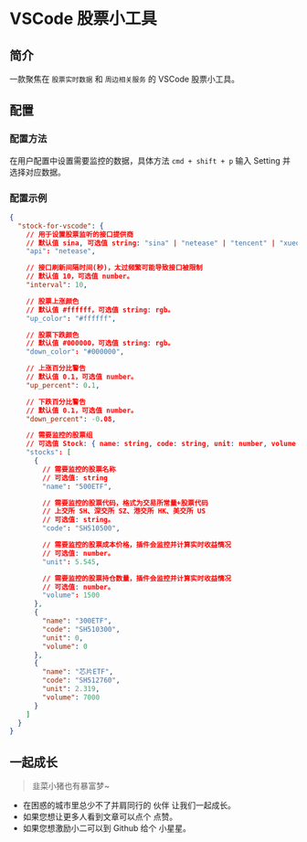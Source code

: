 # VSCode 股票小工具

## 简介

一款聚焦在 `股票实时数据` 和 `周边相关服务` 的 VSCode 股票小工具。

## 配置

### 配置方法

在用户配置中设置需要监控的数据，具体方法 `cmd + shift + p` 输入 Setting 并选择对应数据。

### 配置示例

```json
{
  "stock-for-vscode": {
    // 用于设置股票监听的接口提供商
    // 默认值 sina, 可选值 string: "sina" | "netease" | "tencent" | "xueqiu"
    "api": "netease",

    // 接口刷新间隔时间(秒)，太过频繁可能导致接口被限制
    // 默认值 10，可选值 number。
    "interval": 10,

    // 股票上涨颜色
    // 默认值 #ffffff，可选值 string: rgb。
    "up_color": "#ffffff",

    // 股票下跌颜色
    // 默认值 #000000，可选值 string: rgb。
    "down_color": "#000000",

    // 上涨百分比警告
    // 默认值 0.1，可选值 number。
    "up_percent": 0.1, 

    // 下跌百分比警告
    // 默认值 0.1，可选值 number。
    "down_percent": -0.08, 

    // 需要监控的股票组
    // 可选值 Stock: { name: string, code: string, unit: number, volume: number }
    "stocks": [
      {
        // 需要监控的股票名称
        // 可选值: string
        "name": "500ETF",

        // 需要监控的股票代码，格式为交易所常量+股票代码
        // 上交所 SH、深交所 SZ、港交所 HK、美交所 US
        // 可选值: string。
        "code": "SH510500",

        // 需要监控的股票成本价格，插件会监控并计算实时收益情况
        // 可选值: number。
        "unit": 5.545,

        // 需要监控的股票持仓数量，插件会监控并计算实时收益情况
        // 可选值: number。
        "volume": 1500
      },
      {
        "name": "300ETF",
        "code": "SH510300",
        "unit": 0,
        "volume": 0
      },
      {
        "name": "芯片ETF",
        "code": "SH512760",
        "unit": 2.319,
        "volume": 7000
      }
    ]
  }
}
```

## 一起成长

> 韭菜小猪也有暴富梦~

* 在困惑的城市里总少不了并肩同行的 伙伴 让我们一起成长。
* 如果您想让更多人看到文章可以点个 点赞。
* 如果您想激励小二可以到 Github 给个 小星星。
